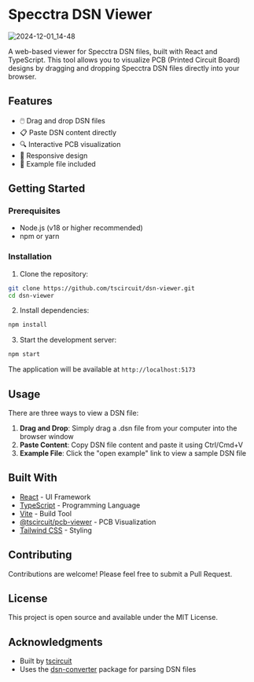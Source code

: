 # Specctra DSN Viewer

![2024-12-01_14-48](https://github.com/user-attachments/assets/2536cb2a-3041-4606-95c1-ef9ea87cae5b)


A web-based viewer for Specctra DSN files, built with React and TypeScript. This tool allows you to visualize PCB (Printed Circuit Board) designs by dragging and dropping Specctra DSN files directly into your browser.

## Features

- 🖱️ Drag and drop DSN files
- 📋 Paste DSN content directly
- 🔍 Interactive PCB visualization
- 📱 Responsive design
- 🎯 Example file included

## Getting Started

### Prerequisites

- Node.js (v18 or higher recommended)
- npm or yarn

### Installation

1. Clone the repository:
```bash
git clone https://github.com/tscircuit/dsn-viewer.git
cd dsn-viewer
```

2. Install dependencies:
```bash
npm install
```

3. Start the development server:
```bash
npm start
```

The application will be available at `http://localhost:5173`

## Usage

There are three ways to view a DSN file:

1. **Drag and Drop**: Simply drag a .dsn file from your computer into the browser window
2. **Paste Content**: Copy DSN file content and paste it using Ctrl/Cmd+V
3. **Example File**: Click the "open example" link to view a sample DSN file

## Built With

- [React](https://reactjs.org/) - UI Framework
- [TypeScript](https://www.typescriptlang.org/) - Programming Language
- [Vite](https://vitejs.dev/) - Build Tool
- [@tscircuit/pcb-viewer](https://github.com/tscircuit/tscircuit) - PCB Visualization
- [Tailwind CSS](https://tailwindcss.com/) - Styling

## Contributing

Contributions are welcome! Please feel free to submit a Pull Request.

## License

This project is open source and available under the MIT License.

## Acknowledgments

- Built by [tscircuit](https://github.com/tscircuit/tscircuit)
- Uses the [dsn-converter](https://github.com/tscircuit/dsn-converter) package for parsing DSN files
